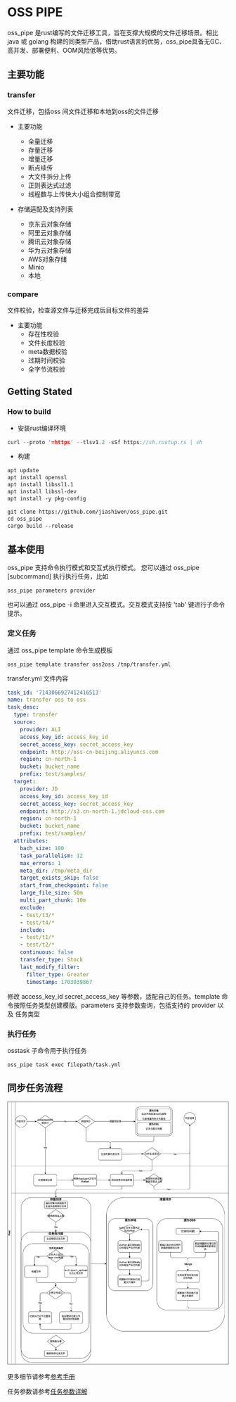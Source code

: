 # OSS PIPE

oss_pipe 是rust编写的文件迁移工具，旨在支撑大规模的文件迁移场景。相比java 或 golang 构建的同类型产品，借助rust语言的优势，oss_pipe具备无GC、高并发、部署便利、OOM风险低等优势。

## 主要功能

### transfer 
文件迁移，包括oss 间文件迁移和本地到oss的文件迁移

* 主要功能
  * 全量迁移
  * 存量迁移
  * 增量迁移
  * 断点续传
  * 大文件拆分上传
  * 正则表达式过滤
  * 线程数与上传快大小组合控制带宽

* 存储适配及支持列表
  * 京东云对象存储
  * 阿里云对象存储
  * 腾讯云对象存储
  * 华为云对象存储
  * AWS对象存储
  * Minio
  * 本地

### compare 
文件校验，检查源文件与迁移完成后目标文件的差异

* 主要功能
  * 存在性校验
  * 文件长度校验
  * meta数据校验
  * 过期时间校验
  * 全字节流校验


## Getting Stated

### How to build

* 安装rust编译环境

```rust
curl --proto '=https' --tlsv1.2 -sSf https://sh.rustup.rs | sh
```

* 构建

```shell
apt update
apt install openssl
apt install libssl1.1
apt install libssl-dev
apt install -y pkg-config
```

```shell
git clone https://github.com/jiashiwen/oss_pipe.git
cd oss_pipe
cargo build --release
```

## 基本使用

oss_pipe 支持命令执行模式和交互式执行模式。
您可以通过 oss_pipe [subcommand] 执行执行任务，比如

```shell
oss_pipe parameters provider
```

也可以通过 oss_pipe -i 命里进入交互模式。交互模式支持按 'tab' 键进行子命令提示。

### 定义任务

通过 oss_pipe template 命令生成模板

```shell
oss_pipe template transfer oss2oss /tmp/transfer.yml
```

transfer.yml 文件内容

```yml
task_id: '7143066927412416513'
name: transfer oss to oss
task_desc:
  type: transfer
  source:
    provider: ALI
    access_key_id: access_key_id
    secret_access_key: secret_access_key
    endpoint: http://oss-cn-beijing.aliyuncs.com
    region: cn-north-1
    bucket: bucket_name
    prefix: test/samples/
  target:
    provider: JD
    access_key_id: access_key_id
    secret_access_key: secret_access_key
    endpoint: http://s3.cn-north-1.jdcloud-oss.com
    region: cn-north-1
    bucket: bucket_name
    prefix: test/samples/
  attributes:
    bach_size: 100
    task_parallelism: 12
    max_errors: 1
    meta_dir: /tmp/meta_dir
    target_exists_skip: false
    start_from_checkpoint: false
    large_file_size: 50m
    multi_part_chunk: 10m
    exclude:
    - test/t3/*
    - test/t4/*
    include:
    - test/t1/*
    - test/t2/*
    continuous: false
    transfer_type: Stock
    last_modify_filter:
      filter_type: Greater
      timestamp: 1703039867
```

修改 access_key_id secret_access_key 等参数，适配自己的任务。template 命令按照任务类型创建模版。parameters 支持参数查询，包括支持的 provider 以及 任务类型

### 执行任务

osstask 子命令用于执行任务

```shell
oss_pipe task exec filepath/task.yml
```

## 同步任务流程

![同步任务流程](./images/../docs/images/同步流程图-v3.png)


更多细节请参考[参考手册](./docs/reference_cn.md)

任务参数请参考[任务参数详解](./docs/task_yaml_reference.md)
